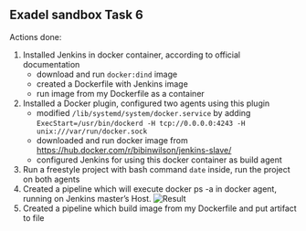 ## Exadel sandbox Task 6

Actions done:
1. Installed Jenkins in docker container, according to official documentation
   - download and run `docker:dind` image
   - created a Dockerfile with Jenkins image
   - run image from my Dockerfile as a container
2. Installed a Docker plugin, configured two agents using this plugin
   - modified `/lib/systemd/system/docker.service` by adding `ExecStart=/usr/bin/dockerd -H tcp://0.0.0.0:4243 -H unix:///var/run/docker.sock`
   - downloaded and run docker image from https://hub.docker.com/r/bibinwilson/jenkins-slave/
   - configured Jenkins for using this docker container as build agent
4. Run a freestyle project with bash command `date` inside, run the project on both agents
5. Created a pipeline which will execute docker ps -a in docker agent, running on Jenkins master’s Host.
![Result](https://alex-punkster-bucket.s3.eu-central-1.amazonaws.com/image_2022_03_12T14_53_35_633Z.png)
7. Created a pipeline which build image from my Dockerfile and put artifact to file
